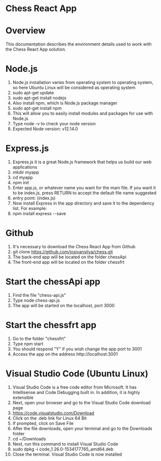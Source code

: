 # Chess React App

# Overview
This documentation describes the environment details used to work with the Chess React App solution.

# Node.js
1. Node.js installation varies from operating system to operating system, so here Ubuntu Linux will be considered as operating system
2. sudo apt-get update
3. sudo apt-get install nodejs
4. Also install npm, which is Node.js package manager
5. sudo apt-get install npm
6. This will allow you to easily install modules and packages for use with Node.js
7. Type node -v to check your node version
8. Expected Node version: v12.14.0

# Express.js
1. Express.js it is a great Node.js framework that helps us build our web applications
2. mkdir myapp
3. cd myapp
4. npm init
5. Enter app.js, or whatever name you want for the main file. If you want it to be index.js, 
   press RETURN to accept the default file name suggested
6. entry point: (index.js)
7. Now install Express in the app directory and save it to the dependency list. For example:
8. npm install express --save

# Github
1. It's necessary to download the Chess React App from Github
2. git clone https://github.com/josivansilva/chess.git
3. The back-end app will be located on the folder chessApi
4. The front-end app will be located on the folder chessfrt

# Start the chessApi app
1. Find the file "chess-api.js"
2. Type node chess-api.js
3. The app will be started on the localhost, port 3000

# Start the chessfrt app
1. Go to the folder "chessfrt"
2. Type npm start
3. You should respond "Y" if you wish change the app port to 3001
4. Access the app on the address http://localhost:3001

# Visual Studio Code (Ubuntu Linux)
1. Visual Studio Code is a free code editor from Microsoft. It has Intellisense and
Code Debugging built in. In addition, it is highly extensible
2. Next, open your browser and go to the Visual Studio Code download page
3. https://code.visualstudio.com/Download
4. Click on the .deb link for Linux 64 Bit
5. If prompted, click on Save File
6. After the file downloads, open your terminal and go to the Downloads folder
7. cd ~/Downloads
8. Next, run this command to install Visual Studio Code
9. sudo dpkg -i code_1.26.0-1534177765_amd64.deb
10. Close the terminal. Visual Studio Code is now installed

